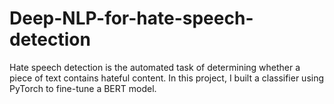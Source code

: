 # Deep-NLP-for-hate-speech-detection

Hate speech detection is the automated task of determining whether a piece of text contains hateful content. In this project, I built a classifier using PyTorch to fine-tune a BERT model.
